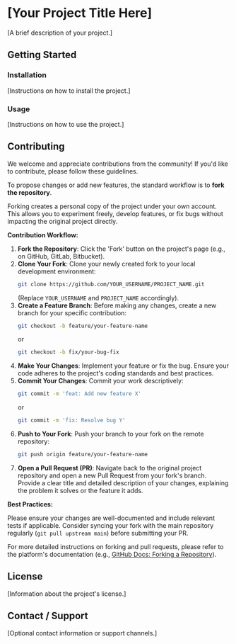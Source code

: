 # [Your Project Title Here]

[A brief description of your project.]

## Getting Started

### Installation

[Instructions on how to install the project.]

### Usage

[Instructions on how to use the project.]

## Contributing

We welcome and appreciate contributions from the community! If you'd like to contribute, please follow these guidelines.

To propose changes or add new features, the standard workflow is to **fork the repository**.

Forking creates a personal copy of the project under your own account. This allows you to experiment freely, develop features, or fix bugs without impacting the original project directly.

**Contribution Workflow:**

1.  **Fork the Repository**: Click the 'Fork' button on the project's page (e.g., on GitHub, GitLab, Bitbucket).
2.  **Clone Your Fork**: Clone your newly created fork to your local development environment:
    ```bash
    git clone https://github.com/YOUR_USERNAME/PROJECT_NAME.git
    ```
    (Replace `YOUR_USERNAME` and `PROJECT_NAME` accordingly).
3.  **Create a Feature Branch**: Before making any changes, create a new branch for your specific contribution:
    ```bash
    git checkout -b feature/your-feature-name
    ```
    or
    ```bash
    git checkout -b fix/your-bug-fix
    ```
4.  **Make Your Changes**: Implement your feature or fix the bug. Ensure your code adheres to the project's coding standards and best practices.
5.  **Commit Your Changes**: Commit your work descriptively:
    ```bash
    git commit -m 'feat: Add new feature X'
    ```
    or
    ```bash
    git commit -m 'fix: Resolve bug Y'
    ```
6.  **Push to Your Fork**: Push your branch to your fork on the remote repository:
    ```bash
    git push origin feature/your-feature-name
    ```
7.  **Open a Pull Request (PR)**: Navigate back to the original project repository and open a new Pull Request from your fork's branch. Provide a clear title and detailed description of your changes, explaining the problem it solves or the feature it adds.

**Best Practices:**

Please ensure your changes are well-documented and include relevant tests if applicable. Consider syncing your fork with the main repository regularly (`git pull upstream main`) before submitting your PR.

For more detailed instructions on forking and pull requests, please refer to the platform's documentation (e.g., [GitHub Docs: Forking a Repository](https://docs.github.com/en/get-started/quickstart/fork-a-repo)).

## License

[Information about the project's license.]

## Contact / Support

[Optional contact information or support channels.]
